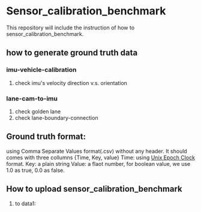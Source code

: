 # Sensor_calibration_benchmark
  This repository will include the instruction of how to  sensor_calibration_benchmark.
  
## how to generate ground truth data

### imu-vehicle-calibration
1. check imu's velocity direction v.s. orientation

### lane-cam-to-imu
1. check golden lane
2. check lane-boundary-connection

## Ground truth format:
 using Comma Separate Values format(.csv) without any header. It should comes with three collumns {Time, Key, value}
 Time: using [Unix Epoch Clock](https://en.wikipedia.org/wiki/Unix_time) format. 
 Key: a plain string
 Value: a flaot number, for boolean value, we use 1.0 as true, 0.0 as false.
 
  
## How to upload sensor_calibration_benchmark
 
1. to data1:



 
 
 

 
 
 
 
 
